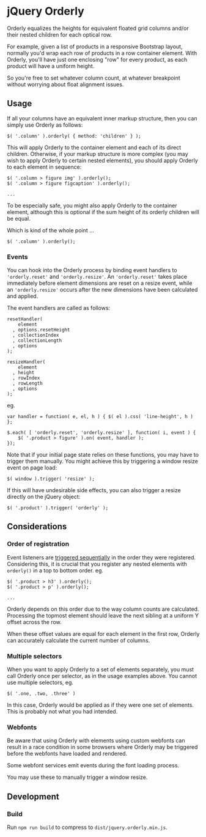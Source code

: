   jQuery Orderly
================

  Orderly equalizes the heights for equivalent floated grid columns and/or
  their nested children for each optical row.

  For example, given a list of products in a responsive Bootstrap layout,
  normally you'd wrap each row of products in a row container element. With
  Orderly, you'll have just one enclosing "row" for every product, as each
  product will have a uniform height.

  So you're free to set whatever column count, at whatever breakpoint without
  worrying about float alignment issues.


##  Usage  ##

  If all your columns have an equivalent inner markup structure, then you can
  simply use Orderly as follows:

    $( '.column' ).orderly( { method: 'children' } );

  This will apply Orderly to the container element and each of its direct
  children. Otherwise, if your markup structure is more complex (you may wish
  to apply Orderly to certain nested elements), you should apply Orderly to
  each element in sequence:

    $( '.column > figure img' ).orderly();
    $( '.column > figure figcaption' ).orderly();

    ...

  To be especially safe, you might also apply Orderly to the container
  element, although this is optional if the sum height of its orderly children
  will be equal.

  Which is kind of the whole point ...

    $( '.column' ).orderly();

### Events

  You can hook into the Orderly process by binding event handlers to
  `'orderly.reset'` and `'orderly.resize'`. An `'orderly.reset'` takes place
  immediately before element dimensions are reset on a resize event, while an
  `'orderly.resize'` occurs after the new dimensions have been calculated and
  applied.

  The event handlers are called as follows:

    resetHandler(
        element
      , options.resetHeight
      , collectionIndex
      , collectionLength
      , options
    );

    resizeHandler(
        element
      , height
      , rowIndex
      , rowLength
      , options
    );

  eg.

    var handler = function( e, el, h ) { $( el ).css( 'line-height', h ) };

    $.each( [ 'orderly.reset', 'orderly.resize' ], function( i, event ) {
        $( '.product > figure' ).on( event, handler );
    });

  Note that if your initial page state relies on these functions, you may have
  to trigger them manually. You might achieve this by triggering a window
  resize event on page load:

    $( window ).trigger( 'resize' );

  If this will have undesirable side effects, you can also trigger a resize
  directly on the jQuery object:

    $( '.product' ).trigger( 'orderly' );


##  Considerations  ##

### Order of registration

  Event listeners are [triggered sequentially][001] in the order they were
  registered. Considering this, it is crucial that you register any nested
  elements with `orderly()` in a top to bottom order. eg.

    $( '.product > h3' ).orderly();
    $( '.product > p' ).orderly();

    ...

  Orderly depends on this order due to the way column counts are calculated.
  Processing the topmost element should leave the next sibling at a uniform Y
  offset across the row.

  When these offset values are equal for each element in the first row,
  Orderly can accurately calculate the current number of columns.

  [001]: http://www.w3.org/TR/DOM-Level-3-Events/#event-flow

### Multiple selectors

  When you want to apply Orderly to a set of elements separately, you must
  call Orderly once per selector, as in the usage examples above. You cannot
  use multiple selectors, eg.

    $( '.one, .two, .three' )

  In this case, Orderly would be applied as if they were one set of elements.
  This is probably not what you had intended.

### Webfonts

  Be aware that using Orderly with elements using custom webfonts can result
  in a race condition in some browsers where Orderly may be triggered before
  the webfonts have loaded and rendered.

  Some webfont services emit events during the font loading process.

  You may use these to manually trigger a window resize.


##  Development  ##

### Build

  Run `npm run build` to compress to `dist/jquery.orderly.min.js`.
